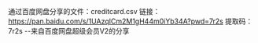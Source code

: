 通过百度网盘分享的文件：creditcard.csv
链接：https://pan.baidu.com/s/1UAzqICm2M1gH44m0iYb34A?pwd=7r2s 
提取码：7r2s 
--来自百度网盘超级会员V2的分享
